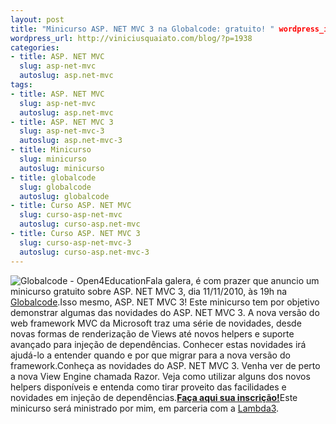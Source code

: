 ```yaml
--- 
layout: post
title: "Minicurso ASP. NET MVC 3 na Globalcode: gratuito! " wordpress_id: 1938
wordpress_url: http://viniciusquaiato.com/blog/?p=1938
categories: 
- title: ASP. NET MVC
  slug: asp-net-mvc
  autoslug: asp.net-mvc
tags: 
- title: ASP. NET MVC
  slug: asp-net-mvc
  autoslug: asp.net-mvc
- title: ASP. NET MVC 3
  slug: asp-net-mvc-3
  autoslug: asp.net-mvc-3
- title: Minicurso
  slug: minicurso
  autoslug: minicurso
- title: globalcode
  slug: globalcode
  autoslug: globalcode
- title: Curso ASP. NET MVC
  slug: curso-asp-net-mvc
  autoslug: curso-asp.net-mvc
- title: Curso ASP. NET MVC 3
  slug: curso-asp-net-mvc-3
  autoslug: curso-asp.net-mvc-3
---
```

![](http://www.globalcode.com.br/img/logos/logo_openeducation.png "Globalcode - Open4Education")Fala galera, é com prazer que anuncio um minicurso gratuito sobre ASP. NET MVC 3, dia 11/11/2010, às 19h na [Globalcode](http://globalcode.com.br).Isso mesmo, ASP. NET MVC 3! Este minicurso tem por objetivo demonstrar algumas das novidades do ASP. NET MVC 3. A nova versão do web framework MVC da Microsoft traz uma série de novidades, desde novas formas de renderização de Views até novos helpers e suporte avançado para injeção de dependências. Conhecer estas novidades irá ajudá-lo a entender quando e por que migrar para a nova versão do framework.Conheça as novidades do ASP. NET MVC 3. Venha ver de perto a nova View Engine chamada Razor. Veja como utilizar alguns dos novos helpers disponíveis e entenda como tirar proveito das facilidades e novidades em injeção de dependências.[**Faça aqui sua inscrição!**](http://www.globalcode.com.br/gratuitos/minicursos/minicurso-asp-net-mvc-3)Este minicurso será ministrado por mim, em parceria com a [Lambda3](http://lambda3.com.br).
